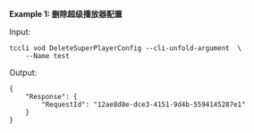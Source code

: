 **Example 1: 删除超级播放器配置**



Input: 

```
tccli vod DeleteSuperPlayerConfig --cli-unfold-argument  \
    --Name test
```

Output: 
```
{
    "Response": {
        "RequestId": "12ae8d8e-dce3-4151-9d4b-5594145287e1"
    }
}
```

